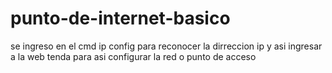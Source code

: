 # punto-de-internet-basico
se ingreso en el cmd ip config para reconocer la dirreccion ip y asi ingresar a la web tenda para asi configurar la red o punto de acceso  
